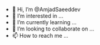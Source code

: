 - 👋 Hi, I’m @AmjadSaeeddev
- 👀 I’m interested in ...
- 🌱 I’m currently learning ...
- 💞️ I’m looking to collaborate on ...
- 📫 How to reach me ...

<!---
AmjadSaeeddev/AmjadSaeeddev is a ✨ special ✨ repository because its `README.md` (this file) appears on your GitHub profile.
You can click the Preview link to take a look at your changes.
--->

